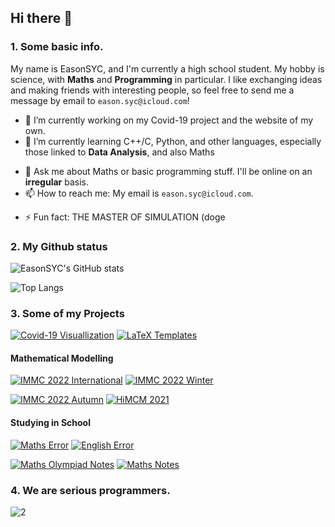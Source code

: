 ## Hi there 👋

### 1. Some basic info.

My name is EasonSYC, and I'm currently a high school student. My hobby is science, with **Maths** and **Programming** in particular. I like exchanging ideas and making friends with interesting people, so feel free to send me a message by email to `eason.syc@icloud.com`!

- 🔭 I’m currently working on my Covid-19 project and the website of my own.
- 🌱 I’m currently learning C++/C, Python, and other languages, especially those linked to **Data Analysis**, and also Maths
<!-- - 👯 I’m looking to collaborate on ... -->
<!-- - 🤔 I’m looking for help with ... -->
- 💬 Ask me about Maths or basic programming stuff. I'll be online on an **irregular** basis.
- 📫 How to reach me: My email is `eason.syc@icloud.com`.
<!-- - 😄 Pronouns: ... -->
- ⚡ Fun fact: THE MASTER OF SIMULATION (doge

### 2. My Github status

![EasonSYC's GitHub stats](https://github-readme-stats.vercel.app/api?username=EasonSYC&show_icons=true&theme=radical)

![Top Langs](https://github-readme-stats.vercel.app/api/top-langs/?username=EasonSYC&l&theme=tokyonight)

### 3. Some of my Projects

[![Covid-19 Visuallization](https://github-readme-stats.vercel.app/api/pin/?username=EasonSYC&repo=covid-19-visuallization&theme=onedark)](https://github.com/EasonSYC/covid-19-visuallization)
[![LaTeX Templates](https://github-readme-stats.vercel.app/api/pin/?username=EasonSYC&repo=LaTeX-Templates&theme=onedark)](https://github.com/EasonSYC/LaTeX-Templates)

#### Mathematical Modelling

[![IMMC 2022 International](https://github-readme-stats.vercel.app/api/pin/?username=stOOrz-Mathematical-Modelling-Group&repo=IMMC_2022_International&theme=onedark)](https://github.com/stOOrz-Mathematical-Modelling-Group/IMMC_2022_International)
[![IMMC 2022 Winter](https://github-readme-stats.vercel.app/api/pin/?username=stOOrz-Mathematical-Modelling-Group&repo=IMMC_2022_Winter&theme=onedark)](https://github.com/stOOrz-Mathematical-Modelling-Group/IMMC_2022_Winter)

[![IMMC 2022 Autumn](https://github-readme-stats.vercel.app/api/pin/?username=stOOrz-Mathematical-Modelling-Group&repo=IMMC_2022_Autumn&theme=onedark)](https://github.com/stOOrz-Mathematical-Modelling-Group/IMMC_2022_Autumn)
[![HiMCM 2021](https://github-readme-stats.vercel.app/api/pin/?username=stOOrz-Mathematical-Modelling-Group&repo=HiMCM_2021&theme=onedark)](https://github.com/stOOrz-Mathematical-Modelling-Group/HiMCM_2021)



#### Studying in School

[![Maths Error](https://github-readme-stats.vercel.app/api/pin/?username=EasonSYC&repo=Maths_Error&theme=onedark)](https://github.com/EasonSYC/Maths_Error)
[![English Error](https://github-readme-stats.vercel.app/api/pin/?username=EasonSYC&repo=English_Error&theme=onedark)](https://github.com/EasonSYC/English_Error)

[![Maths Olympiad Notes](https://github-readme-stats.vercel.app/api/pin/?username=EasonSYC&repo=Maths_Olympiad_Notes&theme=onedark)](https://github.com/EasonSYC/Maths_Olympiad_Notes)
[![Maths Notes](https://github-readme-stats.vercel.app/api/pin/?username=EasonSYC&repo=Maths_Notes&theme=onedark)](https://github.com/EasonSYC/Maths_Notes)


### 4. We are serious programmers.
<!-- ![1](https://user-images.githubusercontent.com/68184967/159121666-60aac23f-83c1-45c5-b9af-6adeb89b7d4e.jpg) -->
![2](https://user-images.githubusercontent.com/68184967/159121877-7fbfcf93-59ba-4a58-8492-7b4203202a82.gif)